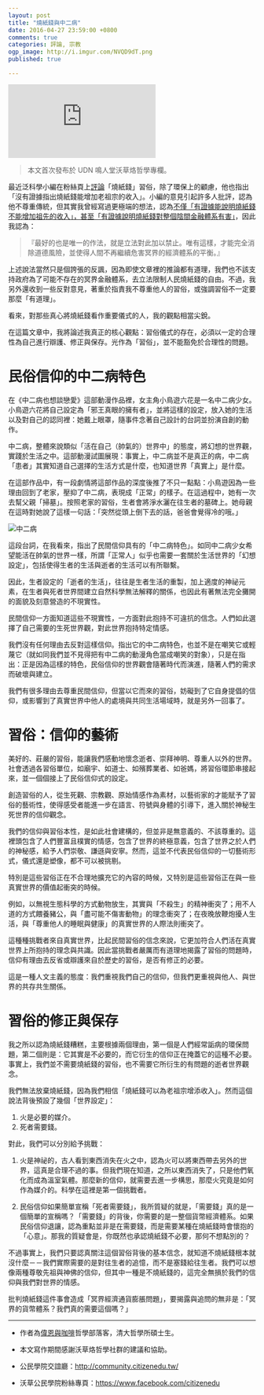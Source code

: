 ```yaml
---
layout: post
title: "燒紙錢與中二病"
date: 2016-04-27 23:59:00 +0800
comments: true
categories: 評論, 宗教
ogp_image: http://i.imgur.com/NVQD9dT.png
published: true

---
```


![圖片](http://pgw.udn.com.tw/gw/photo.php?u=http://uc.udn.com.tw/photo/2016/04/15/99/2041939.jpg&x=0&y=0&sw=0&sh=0&sl=W&fw=1050)

> 本文首次發布於 UDN 鳴人堂沃草烙哲學專欄。

最近泛科學小編在粉絲頁上[評論](https://www.facebook.com/PanSci/photos/a.155962291134790.37539.114408138623539/1080624978668512/)「燒紙錢」習俗，除了環保上的顧慮，他也指出「沒有證據指出燒紙錢能增加老祖宗的收入」。小編的意見引起許多人批評，認為他不尊重傳統，但其實我曾經寫過更極端的想法，認為[不僅「有證據能說明燒紙錢不能增加祖先的收入」，甚至「有證據說明燒紙錢對整個陰間金融體系有害」](http://wayneh.tw/blog/2015/05/05/burn-new-money/)，因此我認為：

> 『最好的也是唯一的作法，就是立法對此加以禁止。唯有這樣，才能完全消除道德風險，並使得人間不再繼續危害冥界的經濟體系的平衡。』

上述說法當然只是個誇張的反諷，因為即使文章裡的推論都有道理，我們也不該支持政府為了可能不存在的冥界金融體系，去立法限制人民燒紙錢的自由。不過，我另外還收到一些反對意見，著重於指責我不尊重他人的習俗，或強調習俗不一定要那麼「有道理」。

看來，對那些真心將燒紙錢看作重要儀式的人，我的觀點相當尖銳。

在這篇文章中，我將論述我真正的核心觀點：習俗儀式的存在，必須以一定的合理性為自己進行辯護、修正與保存。光作為「習俗」，並不能豁免於合理性的問題。

<!--more-->

# 民俗信仰的中二病特色

在《中二病也想談戀愛》這部動漫作品裡，女主角小鳥遊六花是一名中二病少女。小鳥遊六花將自己設定為「邪王真眼的擁有者」，並將這樣的設定，放入她的生活以及對自己的認同裡：她戴上眼罩，隨事件念著自己設計的台詞並扮演自創的動作。

中二病，整體來說類似「活在自己（帥氣的）世界中」的態度，將幻想的世界觀，實踐於生活之中。這部動漫試圖展現：事實上，中二病並不是真正的病，中二病「患者」其實知道自己選擇的生活方式是什麼，也知道世界「真實上」是什麼。

在這部作品中，有一段劇情將這部作品的深度後推了不只一點點：小鳥遊因為一些理由回到了老家，壓抑了中二病，表現成「正常」的樣子。在這過程中，她有一次去幫父親「掃墓」。按照老家的習俗，生者會將淨水灑在往生者的墓碑上。她母親在這時對她說了這樣一句話：「突然從頭上倒下去的話，爸爸會覺得冷的哦。」

![中二病](http://i.imgur.com/NVQD9dT.png)

這段台詞，在我看來，指出了民間信仰具有的「中二病特色」。如同中二病少女希望能活在帥氣的世界一樣，所謂「正常人」似乎也需要一套關於生活世界的「幻想設定」，包括使得生者的生活與逝者的生活可以有所聯繫。

因此，生者設定的「逝者的生活」，往往是生者生活的重製，加上適度的神祕元素，在生者與死者世界間建立自然科學無法解釋的關係，也因此有著無法完全攤開的面貌及刻意營造的不現實性。

民間信仰一方面知道這些不現實性，一方面對此抱持不可違抗的信念。人們如此選擇了自己需要的生死世界觀，對此世界抱持特定情感。

我們沒有任何理由去反對這樣信仰。指出它的中二病特色，也並不是在嘲笑它或輕蔑它（就如同我們並不見得把有中二病的動漫角色當成嘲笑的對象），只是在指出：正是因為這樣的特色，民俗信仰的世界觀會隨著時代而演進，隨著人們的需求而破壞與建立。

我們有很多理由去尊重民間信仰，但當以它而來的習俗，妨礙到了它自身提倡的信仰，或影響到了真實世界中他人的處境與共同生活場域時，就是另外一回事了。

# 習俗：信仰的藝術

美好的、莊嚴的習俗，能讓我們感動地懷念逝者、崇拜神明、尊重人以外的世界。社會透過各習俗單位，如廟宇、如道士、如殯葬業者、如爸媽，將習俗環節串接起來，並一個個接上了民俗信仰式的設定。

創造習俗的人，從生死觀、宗教觀、原始情感作為素材，以藝術家的才能賦予了習俗的藝術性，使得感受者能進一步在語言、符號與身體的引導下，進入關於神秘生死世界的信仰觀念。

我們的信仰與習俗本性，是如此社會建構的，但並非是無意義的、不該尊重的。這裡頭包含了人們豐富且樸實的情感，包含了世界的終極意義，包含了世界之於人們的神秘感，給予人們崇敬、謙遜與安寧。然而，這並不代表民俗信仰的一切藝術形式，儀式還是塑像，都不可以被挑剔。

特別是這些習俗正在不合理地擴充它的內容的時候，又特別是這些習俗正在與一些真實世界的價值起衝突的時候。

例如，以無視生態科學的方式動物放生，其實與「不殺生」的精神衝突了；用不人道的方式餵養豬公，與「盡可能不傷害動物」的理念衝突了；在夜晚放鞭炮擾人生活，與「尊重他人的睡眠與健康」的真實世界的人際法則衝突了。

這種種挑戰者來自真實世界，比起民間習俗的信念來說，它更加符合人們活在真實世界上所抱持的理念與共識。因此當挑戰者嚴厲而有道理地揭露了習俗的問題時，信仰有理由去反省或辯護來自於歷史的習俗，是否有修正的必要。

這是一種人文主義的態度：我們重視我們自己的信仰，但我們更重視與他人、與世界的共存共生關係。

# 習俗的修正與保存

我之所以認為燒紙錢糟糕，主要根據兩個理由，第一個是人們經常詬病的環保問題，第二個則是：它其實是不必要的，而它衍生的信仰正在掩蓋它的這種不必要。事實上，我們並不需要燒紙錢的習俗，也不需要它所衍生的有問題的逝者世界觀念。

我們無法放棄燒紙錢，因為我們相信「燒紙錢可以為老祖宗增添收入」。然而這個說法背後預設了幾個「世界設定」：

1. 火是必要的媒介。
2. 死者需要錢。

對此，我們可以分別給予挑戰：

1. 火是神祕的，古人看到東西消失在火之中，認為火可以將東西帶去另外的世界，這真是合理不過的事。但我們現在知道，之所以東西消失了，只是他們氧化而成為溫室氣體。那麼新的信仰，就需要去進一步構思，那麼火究竟是如何作為媒介的。科學在這裡是第一個挑戰者。

2. 民俗信仰如果簡單宣稱「死者需要錢」，我所質疑的就是，「需要錢」真的是一個簡單的宣稱嗎？「需要錢」的背後，你需要的是一整個貨幣經濟體系。如果民俗信仰退讓，認為重點並非是在需要錢，而是需要某種在燒紙錢時會懷抱的「心意」。那我的質疑會是，你既然也承認燒紙錢不必要，那何不想點別的？

不過事實上，我們只要認真關注這個習俗背後的基本信念，就知道不燒紙錢根本就沒什麼－－我們實際需要的是對往生者的追憶，而不是塞錢給往生者。我們可以想像兩種尊敬先祖與神佛的信仰，但其中一種是不燒紙錢的，這完全無損於我們的信仰與我們對世界的情感。

批判燒紙錢這件事會造成「冥界經濟通貨膨脹問題」，要揭露與追問的無非是：「冥界的貨幣體系？我們真的需要這個嗎？」

---

- 作者為[偉恩與咖啡][1]哲學部落客，清大哲學所碩士生。
- 本文寫作期間感謝沃草烙哲學社群的建議和協助。
- 公民學院交誼廳：http://community.citizenedu.tw/
- 沃草公民學院粉絲專頁：https://www.facebook.com/citizenedu

  [1]: http://wayneh.tw/
